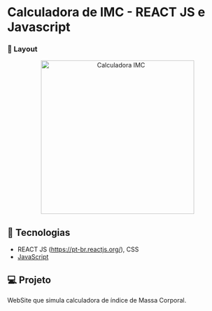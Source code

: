 # Calculadora de IMC - REACT JS e Javascript


###  📱 Layout


<p align="center">
  <img alt="Calculadora IMC" src="https://ik.imagekit.io/aowlcgixdo/calculadora_de_imc.png?updatedAt=1632766450846" width="350" >
  
</p>

## 🚀 Tecnologias

- REACT JS (https://pt-br.reactjs.org/), CSS
- [JavaScript](https://tableless.github.io/iniciantes/manual/js/)


## 💻 Projeto

WebSite que simula calculadora de índice de Massa Corporal.
